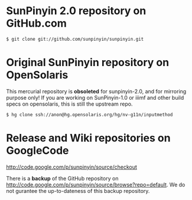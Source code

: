 # SunPinyin 2.0 repository on GitHub.com #

```
$ git clone git://github.com/sunpinyin/sunpinyin.git
```

# Original SunPinyin repository on OpenSolaris #

This mercurial repository is **obsoleted** for sunpinyin-2.0, and for mirroring purpose only! If you are working on SunPinyin-1.0 or iiimf and other build specs on opensolaris, this is still the upstream repo.

```
$ hg clone ssh://anon@hg.opensolaris.org/hg/nv-g11n/inputmethod
```

# Release and Wiki repositories on GoogleCode #

http://code.google.com/p/sunpinyin/source/checkout

There is a **backup** of the GitHub repository on http://code.google.com/p/sunpinyin/source/browse?repo=default. We do not gurantee the up-to-dateness of this backup repository.
